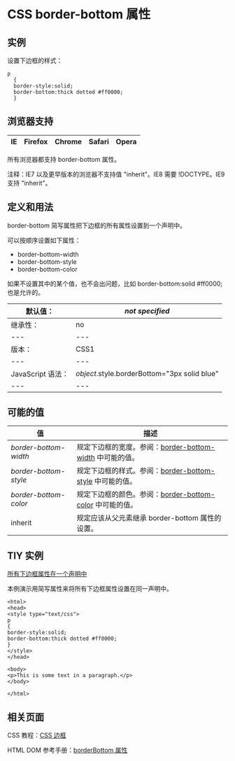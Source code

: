 # CSS border-bottom 属性



## 实例

设置下边框的样式：

```
p
  {
  border-style:solid;
  border-bottom:thick dotted #ff0000;
  }

```

## 浏览器支持

| IE | Firefox | Chrome | Safari | Opera |
| --- | --- | --- | --- | --- |

所有浏览器都支持 border-bottom 属性。

注释：IE7 以及更早版本的浏览器不支持值 "inherit"。IE8 需要 !DOCTYPE。IE9 支持 "inherit"。

## 定义和用法

border-bottom 简写属性把下边框的所有属性设置到一个声明中。

可以按顺序设置如下属性：

*   border-bottom-width
*   border-bottom-style
*   border-bottom-color

如果不设置其中的某个值，也不会出问题，比如 border-bottom:solid #ff0000; 也是允许的。

| 默认值： | _not specified_ |
| --- | --- |
| 继承性： | no |
| --- | --- |
| 版本： | CSS1 |
| --- | --- |
| JavaScript 语法： | _object_.style.borderBottom="3px solid blue" |
| --- | --- |

## 可能的值

| 值 | 描述 |
| --- | --- |
| _border-bottom-width_ | 规定下边框的宽度。参阅：[border-bottom-width](pr_border-bottom_width.asp "CSS border-bottom-width 属性") 中可能的值。 |
| _border-bottom-style_ | 规定下边框的样式。参阅：[border-bottom-style](pr_border-bottom_style.asp "CSS border-bottom-style 属性") 中可能的值。 |
| _border-bottom-color_ | 规定下边框的颜色。参阅：[border-bottom-color](pr_border-bottom_color.asp "CSS border-bottom-color 属性") 中可能的值。 |
| inherit | 规定应该从父元素继承 border-bottom 属性的设置。 |

## TIY 实例

[所有下边框属性在一个声明中](/tiy/t.asp?f=csse_border-bottom)

本例演示用简写属性来将所有下边框属性设置在同一声明中。

```
<html>
<head>
<style type="text/css">
p 
{
border-style:solid;
border-bottom:thick dotted #ff0000;
}
</style>
</head>

<body>
<p>This is some text in a paragraph.</p>
</body>

</html>

```

## 相关页面

CSS 教程：[CSS 边框](/css/css_border.asp "CSS 边框")

HTML DOM 参考手册：[borderBottom 属性](/jsref/prop_style_borderbottom.asp "HTML DOM borderBottom 属性")



